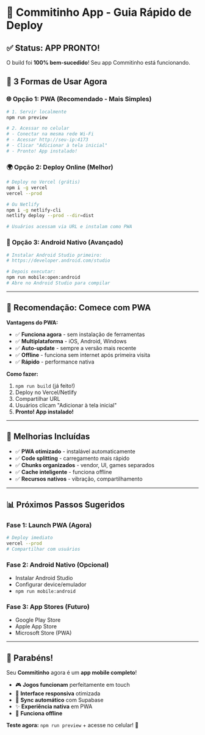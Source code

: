 # 🚀 Commitinho App - Guia Rápido de Deploy

## ✅ **Status: APP PRONTO!** 

O build foi **100% bem-sucedido**! Seu app Commitinho está funcionando. 

## 📱 **3 Formas de Usar Agora**

### **🌐 Opção 1: PWA (Recomendado - Mais Simples)**
```bash
# 1. Servir localmente
npm run preview

# 2. Acessar no celular
# - Conectar na mesma rede Wi-Fi
# - Acessar http://seu-ip:4173
# - Clicar "Adicionar à tela inicial"
# - Pronto! App instalado!
```

### **🌍 Opção 2: Deploy Online (Melhor)**
```bash
# Deploy no Vercel (grátis)
npm i -g vercel
vercel --prod

# Ou Netlify
npm i -g netlify-cli  
netlify deploy --prod --dir=dist

# Usuários acessam via URL e instalam como PWA
```

### **📱 Opção 3: Android Nativo (Avançado)**
```bash
# Instalar Android Studio primeiro: 
# https://developer.android.com/studio

# Depois executar:
npm run mobile:open:android
# Abre no Android Studio para compilar
```

---

## 🎯 **Recomendação: Comece com PWA**

**Vantagens do PWA:**
- ✅ **Funciona agora** - sem instalação de ferramentas
- ✅ **Multiplataforma** - iOS, Android, Windows
- ✅ **Auto-update** - sempre a versão mais recente  
- ✅ **Offline** - funciona sem internet após primeira visita
- ✅ **Rápido** - performance nativa

**Como fazer:**
1. `npm run build` (já feito!)
2. Deploy no Vercel/Netlify  
3. Compartilhar URL
4. Usuários clicam "Adicionar à tela inicial"
5. **Pronto! App instalado!**

---

## 🔧 **Melhorias Incluídas**

- ✅ **PWA otimizado** - instalável automaticamente
- ✅ **Code splitting** - carregamento mais rápido  
- ✅ **Chunks organizados** - vendor, UI, games separados
- ✅ **Cache inteligente** - funciona offline
- ✅ **Recursos nativos** - vibração, compartilhamento

---

## 📊 **Próximos Passos Sugeridos**

### **Fase 1: Launch PWA (Agora)**
```bash
# Deploy imediato
vercel --prod
# Compartilhar com usuários
```

### **Fase 2: Android Nativo (Opcional)**
- Instalar Android Studio
- Configurar device/emulador
- `npm run mobile:android`

### **Fase 3: App Stores (Futuro)**
- Google Play Store
- Apple App Store
- Microsoft Store (PWA)

---

## 🎉 **Parabéns!**

Seu **Commitinho** agora é um **app mobile completo**!

- 🎮 **Jogos funcionam** perfeitamente em touch
- 📱 **Interface responsiva** otimizada  
- 🔄 **Sync automático** com Supabase
- ✨ **Experiência nativa** em PWA
- 📴 **Funciona offline**

**Teste agora:** `npm run preview` + acesse no celular! 📲